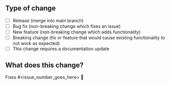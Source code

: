 <!-- Thank you for contributing package 🤗 -->

## Type of change

<!-- Please delete options that are not relevant. -->

- [ ] Release (merge into main branch)
- [ ] Bug fix (non-breaking change which fixes an issue)
- [ ] New feature (non-breaking change which adds functionality)
- [ ] Breaking change (fix or feature that would cause existing functionality to not work as expected)
- [ ] This change requires a documentation update

## What does this change?

<!-- Please include a summary of the change and which issue is fixed. Please also include relevant motivation and context. List any dependencies that are required for this change. -->
<!-- Please delete section if it is not a PR changes feature. -->

Fixes #<issue_number_goes_here> 🎯

